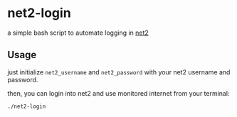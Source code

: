 # net2-login

a simple bash script to automate logging in [net2](https://net2.sharif.edu)

## Usage

just initialize `net2_username` and `net2_password` with your net2 username and password.

then, you can login into net2 and use monitored internet from your terminal:

```bash
./net2-login
```
